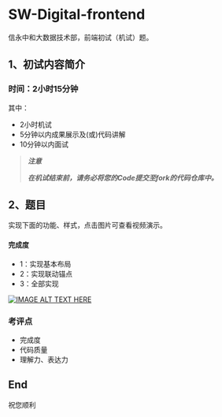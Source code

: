 # SW-Digital-frontend

信永中和大数据技术部，前端初试（机试）题。

## 1、初试内容简介

### 时间：2小时15分钟

其中：

* 2小时机试
* 5分钟以内成果展示及(或)代码讲解
* 10分钟以内面试

> ***注意***
>
> ***在机试结束前，请务必将您的Code提交至fork的代码仓库中。***

## 2、题目

实现下面的功能、样式，点击图片可查看视频演示。

#### 完成度

* 1：实现基本布局
* 2：实现联动锚点
* 3：全部实现

[![IMAGE ALT TEXT HERE](https://sw-interview.oss-cn-beijing.aliyuncs.com/videos/%E5%B1%8F%E5%B9%95%E5%BF%AB%E7%85%A7%202020-06-30%2011.34.50.png)](https://sw-interview.oss-cn-beijing.aliyuncs.com/videos/frontend.mp4)

### 考评点

* 完成度
* 代码质量
* 理解力、表达力

## End

祝您顺利
